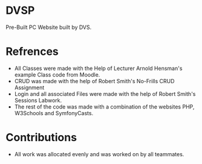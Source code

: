# DVSP
 Pre-Built PC Website built by DVS.

# Refrences
- All Classes were made with the Help of Lecturer Arnold Hensman's example Class code from
 Moodle.
- CRUD was made with the help of Robert Smith's No-Frills CRUD Assignment
- Login and all associated Files were made with the help of Robert Smith's Sessions Labwork.
- The rest of the code was made with a combination of the websites PHP, W3Schools and SymfonyCasts.

# Contributions
- All work was allocated evenly and was worked on by all teammates.